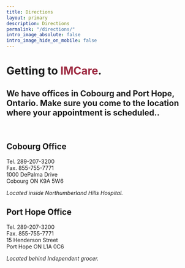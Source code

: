 ```yaml
---
title: Directions 
layout: primary
description: Directions
permalink: "/directions/"
intro_image_absolute: false
intro_image_hide_on_mobile: false
---
```


# Getting to <span style='color: #9d2940'>IMCare</span>.

## We have offices in Cobourg and Port Hope, Ontario. Make sure you come to the location where your appointment is scheduled..

<br>

## Cobourg Office
Tel. 289-207-3200 \
Fax. 855-755-7771 \
1000 DePalma Drive \
Cobourg ON K9A 5W6

_Located inside Northumberland Hills Hospital._


## Port Hope Office
Tel. 289-207-3200 \
Fax. 855-755-7771 \
15 Henderson Street \
Port Hope ON L1A 0C6
 
_Located behind Independent grocer._
